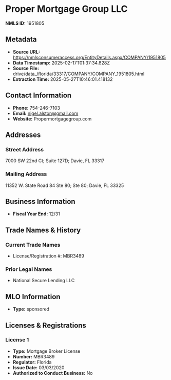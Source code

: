 # Proper Mortgage Group LLC

**NMLS ID:** 1951805

## Metadata
- **Source URL:** https://nmlsconsumeraccess.org/EntityDetails.aspx/COMPANY/1951805
- **Data Timestamp:** 2025-02-17T01:37:34.828Z
- **Source File:** drive/data_/florida/33317/COMPANY/COMPANY_1951805.html
- **Extraction Time:** 2025-05-27T10:46:01.418132

## Contact Information
- **Phone:** 754-246-7103
- **Email:** nigel.alston@gmail.com
- **Website:** Propermortgagegroup.com

## Addresses
### Street Address
7000 SW 22nd Ct; Suite 127D; Davie, FL 33317

### Mailing Address
11352 W. State Road 84 Ste 80; Ste 80; Davie, FL 33325

## Business Information
- **Fiscal Year End:** 12/31

## Trade Names & History
### Current Trade Names
- License/Registration #: MBR3489

### Prior Legal Names
- National Secure Lending LLC

## MLO Information
- **Type:** sponsored

## Licenses & Registrations

### License 1
- **Type:** Mortgage Broker License
- **Number:** MBR3489
- **Regulator:** Florida
- **Issue Date:** 03/03/2020
- **Authorized to Conduct Business:** No

